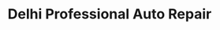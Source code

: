 ---
title: "Delhi Professional Auto Repair"
url: /delhi/delhi-professional-auto-repair/
shop: car repair
---
